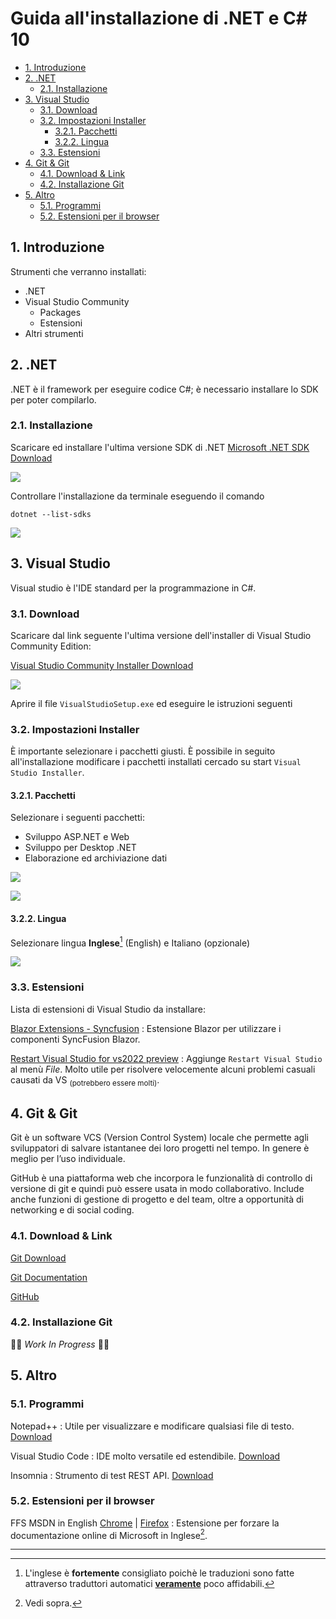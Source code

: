 # Guida all'installazione di .NET e C# 10 <!-- omit in toc -->

- [1. Introduzione](#1-introduzione)
- [2. .NET](#2-net)
  - [2.1. Installazione](#21-installazione)
- [3. Visual Studio](#3-visual-studio)
  - [3.1. Download](#31-download)
  - [3.2. Impostazioni Installer](#32-impostazioni-installer)
    - [3.2.1. Pacchetti](#321-pacchetti)
    - [3.2.2. Lingua](#322-lingua)
  - [3.3. Estensioni](#33-estensioni)
- [4. Git & Git](#4-git--git)
  - [4.1. Download & Link](#41-download--link)
  - [4.2. Installazione Git](#42-installazione-git)
- [5. Altro](#5-altro)
  - [5.1. Programmi](#51-programmi)
  - [5.2. Estensioni per il browser](#52-estensioni-per-il-browser)

## 1. Introduzione

Strumenti che verranno installati:

- .NET
- Visual Studio Community
  - Packages
  - Estensioni
- Altri strumenti

## 2. .NET

.NET è il framework per eseguire codice C#; è necessario installare lo SDK per poter compilarlo.

### 2.1. Installazione

Scaricare ed installare l'ultima versione SDK di .NET
[Microsoft .NET SDK Download](https://dotnet.microsoft.com/en-us/download)

![ ](images/dotnet_sdk_download.png)

Controllare l'installazione da terminale eseguendo il comando

```batch
dotnet --list-sdks
```

![ ](images/cmd_list_dotnet_sdk.png)

## 3. Visual Studio

Visual studio è l'IDE standard per la programmazione in C#.

### 3.1. Download

Scaricare dal link seguente l'ultima versione dell'installer di Visual Studio Community Edition:

[Visual Studio Community Installer Download](https://visualstudio.microsoft.com/it/downloads/)

![ ](images/visual_studio_download.png)

Aprire il file `VisualStudioSetup.exe` ed eseguire le istruzioni seguenti

### 3.2. Impostazioni Installer

È importante selezionare i pacchetti giusti. È possibile in seguito all'installazione modificare i pacchetti installati cercado su start `Visual Studio Installer`.

#### 3.2.1. Pacchetti

Selezionare i seguenti pacchetti:

- Sviluppo ASP.NET e Web
- Sviluppo per Desktop .NET
- Elaborazione ed archiviazione dati

![ ](images/pacchetti_installer_vs1.png)

![ ](images/pacchetti_installer_vs2.png)

#### 3.2.2. Lingua

Selezionare lingua **Inglese**[^1] (English) e Italiano (opzionale)

![ ](images/lingua_installer_vs.png)

### 3.3. Estensioni

Lista di estensioni di Visual Studio da installare:

[Blazor Extensions - Syncfusion](https://marketplace.visualstudio.com/items?itemName=SyncfusionInc.BlazorVSExtension)
: Estensione Blazor per utilizzare i componenti SyncFusion Blazor.

[Restart Visual Studio for vs2022 preview](https://marketplace.visualstudio.com/items?itemName=pedoc.RestartVisualStudioforvs2022preview)
: Aggiunge `Restart Visual Studio` al menù _File_. Molto utile per risolvere velocemente alcuni problemi casuali causati da VS <sub>(potrebbero essere molti)</sub>.

## 4. Git & Git

  Git è un software VCS (Version Control System) locale che permette agli sviluppatori di salvare istantanee dei loro progetti nel tempo. In genere è meglio per l’uso individuale.

  GitHub è una piattaforma web che incorpora le funzionalità di controllo di versione di git e quindi può essere usata in modo collaborativo. Include anche funzioni di gestione di progetto e del team, oltre a opportunità di networking e di social coding.

### 4.1. Download & Link

[Git Download](https://git-scm.com/downloads)

[Git Documentation](https://git-scm.com/doc)

[GitHub](https://github.com)

### 4.2. Installazione Git

👷‍♂️ _Work In Progress_ 👷‍♂️

## 5. Altro

### 5.1. Programmi

Notepad++
: Utile per visualizzare e modificare qualsiasi file di testo.
[Download](https://notepad-plus-plus.org/downloads/)

Visual Studio Code
: IDE molto versatile ed estendibile.
[Download](https://code.visualstudio.com/)

Insomnia
: Strumento di test REST API.
[Download](https://insomnia.rest/download)

### 5.2. Estensioni per il browser

FFS MSDN in English [Chrome](https://chrome.google.com/webstore/detail/ffs-msdn-in-english/ddaknggefjjgpnlhiejepbiplceedmfl) | [Firefox](https://addons.mozilla.org/en-US/firefox/addon/ffs-msdn-in-english/)
: Estensione per forzare la documentazione online di Microsoft in Inglese[^2].

----
[^1]: L'inglese è **fortemente** consigliato poichè le traduzioni sono fatte attraverso traduttori automatici <ins>**veramente**</ins> poco affidabili.

[^2]: Vedi sopra.
